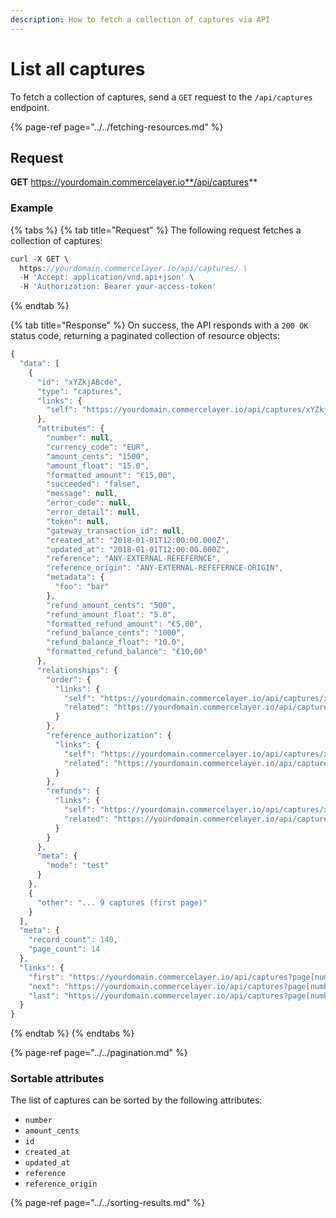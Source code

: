```yaml
---
description: How to fetch a collection of captures via API
---
```


# List all captures

To fetch a collection of captures, send a `GET` request to the `/api/captures` endpoint.

{% page-ref page="../../fetching-resources.md" %}

## Request

**GET** https://yourdomain.commercelayer.io**/api/captures**

### **Example**

{% tabs %}
{% tab title="Request" %}
The following request fetches a collection of captures:

```javascript
curl -X GET \
  https://yourdomain.commercelayer.io/api/captures/ \
  -H 'Accept: application/vnd.api+json' \
  -H 'Authorization: Bearer your-access-token'
```
{% endtab %}

{% tab title="Response" %}
On success, the API responds with a `200 OK` status code, returning a paginated collection of resource objects:

```javascript
{
  "data": [
    {
      "id": "xYZkjABcde",
      "type": "captures",
      "links": {
        "self": "https://yourdomain.commercelayer.io/api/captures/xYZkjABcde"
      },
      "attributes": {
        "number": null,
        "currency_code": "EUR",
        "amount_cents": "1500",
        "amount_float": "15.0",
        "formatted_amount": "€15,00",
        "succeeded": "false",
        "message": null,
        "error_code": null,
        "error_detail": null,
        "token": null,
        "gateway_transaction_id": null,
        "created_at": "2018-01-01T12:00:00.000Z",
        "updated_at": "2018-01-01T12:00:00.000Z",
        "reference": "ANY-EXTERNAL-REFEFERNCE",
        "reference_origin": "ANY-EXTERNAL-REFEFERNCE-ORIGIN",
        "metadata": {
          "foo": "bar"
        },
        "refund_amount_cents": "500",
        "refund_amount_float": "5.0",
        "formatted_refund_amount": "€5,00",
        "refund_balance_cents": "1000",
        "refund_balance_float": "10.0",
        "formatted_refund_balance": "€10,00"
      },
      "relationships": {
        "order": {
          "links": {
            "self": "https://yourdomain.commercelayer.io/api/captures/xYZkjABcde/relationships/order",
            "related": "https://yourdomain.commercelayer.io/api/captures/xYZkjABcde/order"
          }
        },
        "reference_authorization": {
          "links": {
            "self": "https://yourdomain.commercelayer.io/api/captures/xYZkjABcde/relationships/reference_authorization",
            "related": "https://yourdomain.commercelayer.io/api/captures/xYZkjABcde/reference_authorization"
          }
        },
        "refunds": {
          "links": {
            "self": "https://yourdomain.commercelayer.io/api/captures/xYZkjABcde/relationships/refunds",
            "related": "https://yourdomain.commercelayer.io/api/captures/xYZkjABcde/refunds"
          }
        }
      },
      "meta": {
        "mode": "test"
      }
    },
    {
      "other": "... 9 captures (first page)"
    }
  ],
  "meta": {
    "record_count": 140,
    "page_count": 14
  },
  "links": {
    "first": "https://yourdomain.commercelayer.io/api/captures?page[number]=1&page[size]=10",
    "next": "https://yourdomain.commercelayer.io/api/captures?page[number]=2&page[size]=10",
    "last": "https://yourdomain.commercelayer.io/api/captures?page[number]=14&page[size]=10"
  }
}
```
{% endtab %}
{% endtabs %}

{% page-ref page="../../pagination.md" %}

### Sortable attributes

The list of captures can be sorted by the following attributes:

* `number`
* `amount_cents`
* `id`
* `created_at`
* `updated_at`
* `reference`
* `reference_origin`

{% page-ref page="../../sorting-results.md" %}

